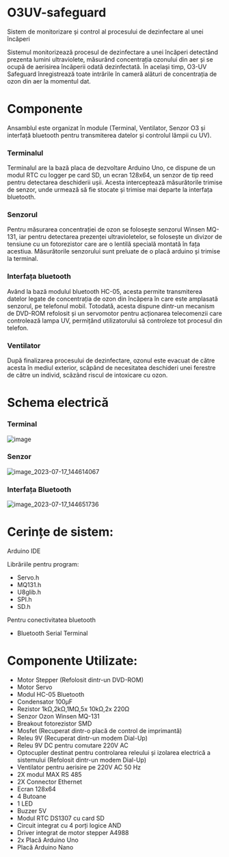 # O3UV-safeguard
Sistem de monitorizare și control al procesului de dezinfectare al unei încăperi

Sistemul monitorizează procesul de dezinfectare a unei încăperi detectând prezenta lumini ultraviolete, măsurând concentrația ozonului din aer și se ocupă de aerisirea încăperii odată dezinfectată. În același timp, O3-UV Safeguard înregistrează toate intrările în cameră alături de concentrația de ozon din aer la momentul dat.

# Componente

  Ansamblul este organizat în module (Terminal, Ventilator, Senzor O3 și interfață bluetooth pentru transmiterea datelor și controlul lămpii cu UV).
 ### Terminalul
  Terminalul are la bază placa de dezvoltare Arduino Uno, ce dispune de un modul RTC cu logger pe card SD, un ecran 128x64, un senzor de tip reed pentru detectarea deschiderii ușii. Acesta interceptează măsurătorile trimise de senzor, unde urmează să fie stocate și trimise mai departe la interfața bluetooth. 
 ### Senzorul
  Pentru măsurarea concentrației de ozon se folosește senzorul Winsen MQ-131, iar pentru detectarea prezenței ultravioletelor, se folosește un divizor de tensiune cu un fotorezistor care are o lentilă specială montată în fața acestiua. Măsurătorile senzorului sunt preluate de o placă arduino și trimise la terminal.
 ### Interfața bluetooth
  Având la bază modulul bluetooth HC-05, acesta permite transmiterea datelor legate de concentrația de ozon din încăpera în care este amplasată senzorul, pe telefonul mobil. Totodată, acesta dispune dintr-un mecanism de DVD-ROM refolosit și un servomotor pentru acționarea telecomenzii care controlează lampa UV, permițând utilizatorului să controleze tot procesul din telefon.
### Ventilator
  După finalizarea procesului de dezinfectare, ozonul este evacuat de către acesta în mediul exterior, scâpând de necesitatea deschideri unei ferestre de către un individ, scâzând riscul de intoxicare cu ozon.
   

# Schema electrică
### Terminal
![image](https://github.com/IordachePavel/O3UV-safeguard/assets/138784190/98bea0cb-1f16-43df-b191-4d96523bc7fd)
### Senzor
![image_2023-07-17_144614067](https://github.com/IordachePavel/O3UV-safeguard/assets/138784190/3716f78b-f16d-4e41-897b-99932d49fd41)
### Interfața Bluetooth 
![image_2023-07-17_144651736](https://github.com/IordachePavel/O3UV-safeguard/assets/138784190/1cbef4ce-24ff-458c-a6aa-55af5e8850bc)


# Cerințe de sistem:
Arduino IDE

Librăriile pentru program:
- Servo.h
- MQ131.h
- U8glib.h
- SPI.h
- SD.h

Pentru conectivitatea bluetooth
- Bluetooth Serial Terminal

# Componente Utilizate:
- Motor Stepper (Refolosit dintr-un DVD-ROM)
- Motor Servo
- Modul HC-05 Bluetooth
- Condensator 100μF
- Rezistor 1kΩ,2kΩ,1MΩ,5x 10kΩ,2x 220Ω
- Senzor Ozon Winsen MQ-131
- Breakout fotorezistor SMD
- Mosfet (Recuperat dintr-o placă de control de imprimantă)
- Releu 9V (Recuperat dintr-un modem Dial-Up)
- Releu 9V DC pentru comutare 220V AC
- Optocupler destinat pentru controlarea releului și izolarea electrică a sistemului (Refolosit dintr-un modem Dial-Up)
- Ventilator pentru aerisire pe 220V AC 50 Hz 
- 2X modul MAX RS 485
- 2X Connector Ethernet
- Ecran 128x64
- 4 Butoane
- 1 LED
- Buzzer 5V
- Modul RTC  DS1307 cu card SD
- Circuit integrat cu 4 porți logice AND
- Driver integrat de motor stepper A4988
- 2x Placă Arduino Uno
- Placă Arduino Nano
